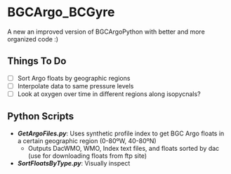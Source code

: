 # BGCArgo_BCGyre

A new an improved version of BGCArgoPython with better and more organized code :)

## Things To Do
- [ ] Sort Argo floats by geographic regions
- [ ] Interpolate data to same pressure levels
- [ ] Look at oxygen over time in different regions along isopycnals?

## Python Scripts
- ***GetArgoFiles.py***: Uses synthetic profile index to get BGC Argo floats in a certain geographic region (0-80ºW, 40-80ºN)
  - Outputs DacWMO, WMO, Index text files, and floats sorted by dac (use for downloading floats from ftp site)
- ***SortFloatsByType.py***: Visually inspect 
